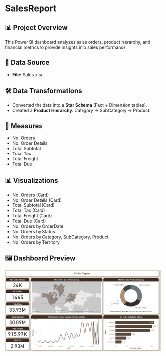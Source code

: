 # SalesReport  

## 📊 Project Overview  
This Power BI dashboard analyzes sales orders, product hierarchy, and financial metrics to provide insights into sales performance.  

## 📂 Data Source  
- **File:** Sales.xlsx  

## 🛠️ Data Transformations  
- Converted the data into a **Star Schema** (Fact + Dimension tables).  
- Created a **Product Hierarchy**: Category → SubCategory → Product.  

## 📐 Measures  
- No. Orders  
- No. Order Details  
- Total Subtotal  
- Total Tax  
- Total Freight  
- Total Due  

## 📊 Visualizations  
- No. Orders (Card)  
- No. Order Details (Card)  
- Total Subtotal (Card)  
- Total Tax (Card)  
- Total Freight (Card)  
- Total Due (Card)  
- No. Orders by OrderDate  
- No. Orders by Status  
- No. Orders by Category, SubCategory, Product  
- No. Orders by Territory  

## 🖼️ Dashboard Preview  
![Dashboard Screenshot](Screenshots/dashboard_preview.png)  
